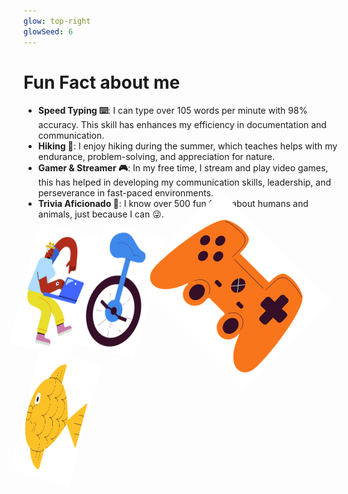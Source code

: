 ```yaml
---
glow: top-right
glowSeed: 6
---
```


# Fun Fact about me

<v-clicks depths="1">

- **Speed Typing ⌨️**: I can type over 105 words per minute with 98% accuracy. This skill has enhances my efficiency in documentation and communication.
- **Hiking 🗻**: I enjoy hiking during the summer, which teaches helps with my endurance, problem-solving, and appreciation for nature.
- **Gamer & Streamer 🎮**: In my free time, I stream and play video games, this has helped in developing my communication skills, leadership, and perseverance in fast-paced environments.
- **Trivia Aficionado 🧩**: I know over 500 fun facts about humans and animals, just because I can 😜.
</v-clicks>

<img v-click="1" src="/public/Brazuca - Sitting.png" class="  fill-current absolute bottom-20 right-4" width="100" height="200"  style="transform: rotate(15deg);" alt="gaming" />
<img v-click="2" src="/public/Hobbies - Monocycle.png" class="  fill-current absolute bottom-0 left-4" width="100" height="200"  style="transform: rotate(15deg);" alt="gaming" />
<img v-click="3" src="/public/Hobbies - Control.png" class=" text-red-500 fill-current absolute bottom-10 right-48" width="250" height="200"  style="transform: rotate(45deg);" alt="gaming" />
<img v-click="4" src="/public/Hobbies - Fish.png" class="  fill-current absolute bottom-20 left-48" width="100" height="200"  style="transform: rotate(15deg);" alt="gaming" />
